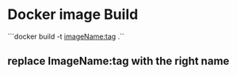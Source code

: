 # Docker image Build

 ```docker build -t <imageName:tag> .``

## replace ImageName:tag with the right name
 

